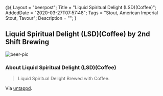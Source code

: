 @{
 Layout = "beerpost";
 Title = "Liquid Spiritual Delight (LSD)(Coffee)";
 AddedDate = "2020-03-27T07:57:48";
 Tags = "Stout, American Imperial Stout, Tavour";
 Description = "";
 }
 

## Liquid Spiritual Delight (LSD)(Coffee) by 2nd Shift Brewing

![beer-pic]

### About Liquid Spiritual Delight (LSD)(Coffee)

> Liquid Spiritual Delight Brewed with Coffee.

Via [untappd][untappd-url].

[untappd-url]: <https://untappd.com//b/2nd-shift-brewing-liquid-spiritual-delight-lsd-coffee/565612>
[beer-pic]: https://jasonpowley.com/assets/img/2020-03-27-liquid-spiritual-delight-lsd-coffee.jpeg "Liquid Spiritual Delight (LSD)(Coffee) by 2nd Shift Brewing"
